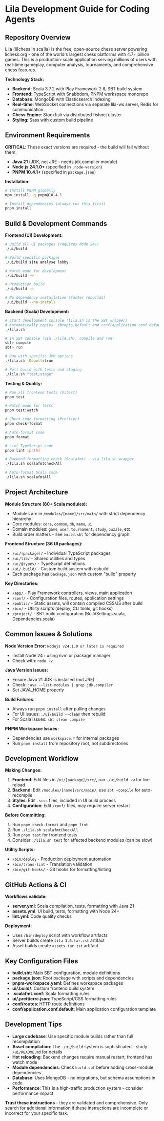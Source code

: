 # Lila Development Guide for Coding Agents

## Repository Overview

Lila (li[chess in sca]la) is the free, open-source chess server powering lichess.org - one of the world's largest chess platforms with 4.7+ billion games. This is a production-scale application serving millions of users with real-time gameplay, computer analysis, tournaments, and comprehensive chess features.

**Technology Stack:**
- **Backend**: Scala 3.7.2 with Play Framework 2.8, SBT build system  
- **Frontend**: TypeScript with Snabbdom, PNPM workspace monorepo
- **Database**: MongoDB with Elasticsearch indexing
- **Real-time**: WebSocket connections via separate lila-ws server, Redis for communication
- **Chess Engine**: Stockfish via distributed fishnet cluster
- **Styling**: Sass with custom build pipeline

## Environment Requirements

**CRITICAL**: These exact versions are required - the build will fail without them:
- **Java 21** (JDK, not JRE - needs jdk.compiler module)
- **Node.js 24.1.0+** (specified in `.node-version`)
- **PNPM 10.4.1+** (specified in `package.json`)

**Installation:**
```bash
# Install PNPM globally
npm install -g pnpm@10.4.1

# Install dependencies (always run this first)
pnpm install
```

## Build & Development Commands

**Frontend (UI) Development:**
```bash
# Build all UI packages (requires Node 24+)
./ui/build

# Build specific packages 
./ui/build site analyse lobby

# Watch mode for development
./ui/build -w

# Production build
./ui/build -p

# No dependency installation (faster rebuilds)
./ui/build --no-install
```

**Backend (Scala) Development:**
```bash
# Start development console (lila.sh is the SBT wrapper)
# Automatically copies .sbtopts.default and conf/application.conf.default if missing
./lila.sh

# In SBT console (via ./lila.sh), compile and run:
sbt> compile
sbt> run

# Run with specific JVM options
./lila.sh -Depoll=true

# Full build with tests and staging
./lila.sh "test;stage"
```

**Testing & Quality:**
```bash
# Run all frontend tests (Vitest)
pnpm test

# Watch mode for tests
pnpm test:watch

# Check code formatting (Prettier)
pnpm check-format

# Auto-format code
pnpm format

# Lint TypeScript code
pnpm lint [path]

# Backend formatting check (Scalafmt) - via lila.sh wrapper
./lila.sh scalafmtCheckAll

# Auto-format Scala code
./lila.sh scalafmtAll
```

## Project Architecture

**Module Structure (80+ Scala modules):**
- Modules are in `/modules/[name]/src/main/` with strict dependency hierarchy
- Core modules: `core`, `common`, `db`, `memo`, `ui`
- Domain modules: `game`, `user`, `tournament`, `study`, `puzzle`, etc.
- Build order matters - see `build.sbt` for dependency graph

**Frontend Structure (36 UI packages):**
- `/ui/[package]/` - Individual TypeScript packages
- `/ui/lib/` - Shared utilities and types
- `/ui/@types/` - TypeScript definitions
- `/ui/.build/` - Custom build system with esbuild
- Each package has `package.json` with custom "build" property

**Key Directories:**
- `/app/` - Play Framework controllers, views, main application
- `/conf/` - Configuration files, routes, application settings
- `/public/` - Static assets, will contain compiled CSS/JS after build
- `/bin/` - Utility scripts (deploy, CLI tools, git hooks)
- `/project/` - SBT build configuration (BuildSettings.scala, Dependencies.scala)

## Common Issues & Solutions

**Node Version Error:** `Nodejs v24.1.0 or later is required`
- Install Node 24+ using nvm or package manager
- Check with: `node -v`

**Java Version Issues:**
- Ensure Java 21 JDK is installed (not JRE)
- Check: `java --list-modules | grep jdk.compiler`
- Set JAVA_HOME properly

**Build Failures:**
- Always run `pnpm install` after pulling changes
- For UI issues: `./ui/build --clean` then rebuild
- For Scala issues: `sbt clean compile`

**PNPM Workspace Issues:**
- Dependencies use `workspace:*` for internal packages
- Run `pnpm install` from repository root, not subdirectories

## Development Workflow

**Making Changes:**
1. **Frontend**: Edit files in `/ui/[package]/src/`, run `./ui/build -w` for live reload
2. **Backend**: Edit `/modules/[name]/src/main/`, use `sbt ~compile` for auto-recompile  
3. **Styles**: Edit `.scss` files, included in UI build process
4. **Configuration**: Edit `/conf/` files, may require server restart

**Before Committing:**
1. Run `pnpm check-format` and `pnpm lint`
2. Run `./lila.sh scalafmtCheckAll` 
3. Run `pnpm test` for frontend tests
4. Consider `./lila.sh test` for affected backend modules (can be slow)

**Utility Scripts:**
- `/bin/deploy` - Production deployment automation
- `/bin/trans-lint` - Translation validation
- `/bin/git-hooks/` - Git hooks for formatting/linting

## GitHub Actions & CI

**Workflows validate:**
- **server.yml**: Scala compilation, tests, formatting with Java 21
- **assets.yml**: UI build, tests, formatting with Node 24+
- **lint.yml**: Code quality checks

**Deployment:**
- Uses `/bin/deploy` script with workflow artifacts
- Server builds create `lila-3.0.tar.zst` artifact
- Asset builds create `assets.tar.zst` artifact

## Key Configuration Files

- **build.sbt**: Main SBT configuration, module definitions
- **package.json**: Root package with scripts and dependencies  
- **pnpm-workspace.yaml**: Defines workspace packages
- **ui/.build/**: Custom frontend build system
- **.scalafmt.conf**: Scala formatting rules
- **ui/.prettierrc.json**: TypeScript/CSS formatting rules
- **conf/routes**: HTTP route definitions
- **conf/application.conf.default**: Main application configuration template

## Development Tips

- **Large codebase**: Use specific module builds rather than full recompilation
- **Asset compilation**: The `./ui/build` system is sophisticated - study `/ui/README.md` for details
- **Hot reloading**: Backend changes require manual restart, frontend has watch mode
- **Module dependencies**: Check `build.sbt` before adding cross-module dependencies  
- **Database**: Uses MongoDB - no migrations, but schema assumptions in code
- **Performance**: This is a high-traffic production system - consider performance impact

**Trust these instructions** - they are validated and comprehensive. Only search for additional information if these instructions are incomplete or incorrect for your specific task.